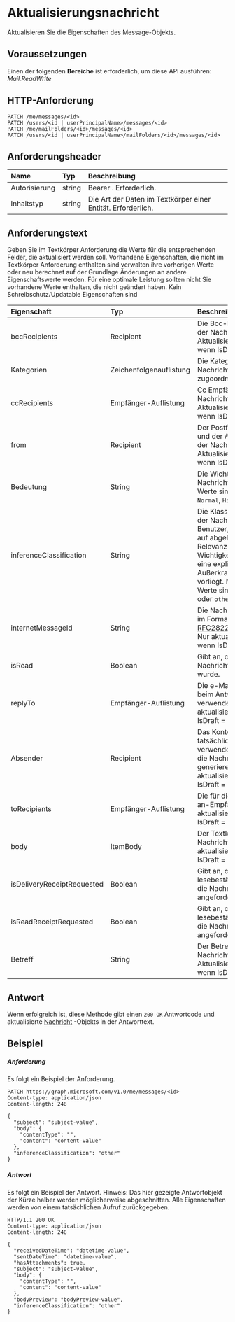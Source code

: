# <a name="update-message"></a>Aktualisierungsnachricht

Aktualisieren Sie die Eigenschaften des Message-Objekts.
## <a name="prerequisites"></a>Voraussetzungen
Einen der folgenden **Bereiche** ist erforderlich, um diese API ausführen: *Mail.ReadWrite*
## <a name="http-request"></a>HTTP-Anforderung
<!-- { "blockType": "ignored" } -->
```http
PATCH /me/messages/<id>
PATCH /users/<id | userPrincipalName>/messages/<id>
PATCH /me/mailFolders/<id>/messages/<id>
PATCH /users/<id | userPrincipalName>/mailFolders/<id>/messages/<id>
```
## <a name="request-headers"></a>Anforderungsheader
| Name       | Typ | Beschreibung|
|:-----------|:------|:----------|
| Autorisierung  | string  | Bearer <token>. Erforderlich. |
| Inhaltstyp | string  | Die Art der Daten im Textkörper einer Entität. Erforderlich. |
## <a name="request-body"></a>Anforderungstext
Geben Sie im Textkörper Anforderung die Werte für die entsprechenden Felder, die aktualisiert werden soll. Vorhandene Eigenschaften, die nicht im Textkörper Anforderung enthalten sind verwalten ihre vorherigen Werte oder neu berechnet auf der Grundlage Änderungen an andere Eigenschaftswerte werden. Für eine optimale Leistung sollten nicht Sie vorhandene Werte enthalten, die nicht geändert haben. Kein Schreibschutz/Updatable Eigenschaften sind

| Eigenschaft     | Typ   |Beschreibung|
|:---------------|:--------|:----------|
|bccRecipients|Recipient|Die Bcc-Empfänger der Nachricht. Aktualisierbare nur, wenn IsDraft = True.|
|Kategorien|Zeichenfolgenauflistung|Die Kategorien, die Nachricht zugeordnet.|
|ccRecipients|Empfänger-Auflistung|Cc Empfänger der Nachricht. Aktualisierbare nur, wenn IsDraft = True.|
|from|Recipient|Der Postfachbesitzer und der Absender der Nachricht. Aktualisierbare nur, wenn IsDraft = True.|
|Bedeutung|String|Die Wichtigkeit der Nachricht. Mögliche Werte sind: `Low`, `Normal`, `High`.|
|inferenceClassification | String | Die Klassifizierung der Nachricht für Benutzer, basierend auf abgeleiteten Relevanz oder Wichtigkeit oder auf eine explizite Außerkraftsetzung vorliegt. Mögliche Werte sind: `focused` oder `other`. |
|internetMessageId |String |Die Nachrichten-ID im Format durch [RFC2822](http://www.ietf.org/rfc/rfc2822.txt)angegeben. Nur aktualisiert, wenn IsDraft = True.|
|isRead|Boolean|Gibt an, ob die Nachricht gelesen wurde.|
|replyTo|Empfänger-Auflistung|Die e-Mail-Adressen beim Antworten verwenden. Nur aktualisiert, wenn IsDraft = True.|
|Absender|Recipient|Das Konto, das tatsächlich verwendet wird, um die Nachricht zu generieren. Nur aktualisiert, wenn IsDraft = True.|
|toRecipients|Empfänger-Auflistung|Die für die Nachricht an-Empfänger. Nur aktualisiert, wenn IsDraft = True.|
|body|ItemBody|Der Textkörper der Nachricht. Nur aktualisiert, wenn IsDraft = True.|
|isDeliveryReceiptRequested|Boolean|Gibt an, ob eine lesebestätigung für die Nachricht angefordert wird.|
|isReadReceiptRequested|Boolean|Gibt an, ob eine lesebestätigung für die Nachricht angefordert wird.|
|Betreff|String|Der Betreff der Nachricht. Aktualisierbare nur, wenn IsDraft = True.|

## <a name="response"></a>Antwort
Wenn erfolgreich ist, diese Methode gibt einen `200 OK` Antwortcode und aktualisierte [Nachricht](../resources/message.md) -Objekts in der Antworttext.
## <a name="example"></a>Beispiel
##### <a name="request"></a>Anforderung
Es folgt ein Beispiel der Anforderung.
<!-- {
  "blockType": "request",
  "name": "update_message"
}-->
```http
PATCH https://graph.microsoft.com/v1.0/me/messages/<id>
Content-type: application/json
Content-length: 248

{
  "subject": "subject-value",
  "body": {
    "contentType": "",
    "content": "content-value"
  },
  "inferenceClassification": "other"
}
```
##### <a name="response"></a>Antwort
Es folgt ein Beispiel der Antwort. Hinweis: Das hier gezeigte Antwortobjekt der Kürze halber werden möglicherweise abgeschnitten. Alle Eigenschaften werden von einem tatsächlichen Aufruf zurückgegeben.
<!-- {
  "blockType": "response",
  "truncated": true,
  "@odata.type": "microsoft.graph.message"
} -->
```http
HTTP/1.1 200 OK
Content-type: application/json
Content-length: 248

{
  "receivedDateTime": "datetime-value",
  "sentDateTime": "datetime-value",
  "hasAttachments": true,
  "subject": "subject-value",
  "body": {
    "contentType": "",
    "content": "content-value"
  },
  "bodyPreview": "bodyPreview-value",
  "inferenceClassification": "other"
}
```

<!-- uuid: 8fcb5dbc-d5aa-4681-8e31-b001d5168d79
2015-10-25 14:57:30 UTC -->
<!-- {
  "type": "#page.annotation",
  "description": "Update message",
  "keywords": "",
  "section": "documentation",
  "tocPath": ""
}-->
